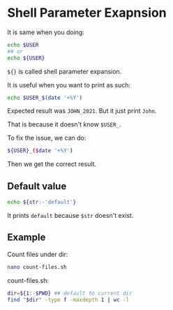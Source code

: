 # Shell Parameter Exapnsion

It is same when you doing:

```bash
echo $USER
## or
echo ${USER}
```

`${}` is called shell parameter expansion.

It is useful when you want to print as such:

```bash
echo $USER_$(date '+%Y')
```

Expected result was `JOHN_2021`. But it just print `John`.

That is because it doesn't know `$USER_`.

To fix the issue, we can do:

```bash
${USER}_($date '+%Y')
```

Then we get the correct result.

## Default value

```bash
echo ${str:-'default'}
```

It prints `default` because `$str` doesn't exist.

## Example

Count files under dir:

```bash
nano count-files.sh
```

count-files.sh:

```bash
dir=${1:-$PWD} ## default to current dir
find "$dir" -type f -maxdepth 1 | wc -l
```